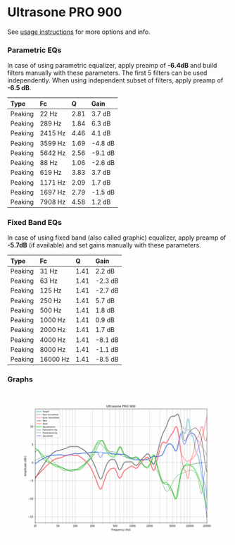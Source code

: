 # Ultrasone PRO 900
See [usage instructions](https://github.com/jaakkopasanen/AutoEq#usage) for more options and info.

### Parametric EQs
In case of using parametric equalizer, apply preamp of **-6.4dB** and build filters manually
with these parameters. The first 5 filters can be used independently.
When using independent subset of filters, apply preamp of **-6.5 dB**.

| Type    | Fc      |    Q | Gain    |
|:--------|:--------|:-----|:--------|
| Peaking | 22 Hz   | 2.81 | 3.7 dB  |
| Peaking | 289 Hz  | 1.84 | 6.3 dB  |
| Peaking | 2415 Hz | 4.46 | 4.1 dB  |
| Peaking | 3599 Hz | 1.69 | -4.8 dB |
| Peaking | 5642 Hz | 2.56 | -9.1 dB |
| Peaking | 88 Hz   | 1.06 | -2.6 dB |
| Peaking | 619 Hz  | 3.83 | 3.7 dB  |
| Peaking | 1171 Hz | 2.09 | 1.7 dB  |
| Peaking | 1697 Hz | 2.79 | -1.5 dB |
| Peaking | 7908 Hz | 4.58 | 1.2 dB  |

### Fixed Band EQs
In case of using fixed band (also called graphic) equalizer, apply preamp of **-5.7dB**
(if available) and set gains manually with these parameters.

| Type    | Fc       |    Q | Gain    |
|:--------|:---------|:-----|:--------|
| Peaking | 31 Hz    | 1.41 | 2.2 dB  |
| Peaking | 63 Hz    | 1.41 | -2.3 dB |
| Peaking | 125 Hz   | 1.41 | -2.7 dB |
| Peaking | 250 Hz   | 1.41 | 5.7 dB  |
| Peaking | 500 Hz   | 1.41 | 1.8 dB  |
| Peaking | 1000 Hz  | 1.41 | 0.9 dB  |
| Peaking | 2000 Hz  | 1.41 | 1.7 dB  |
| Peaking | 4000 Hz  | 1.41 | -8.1 dB |
| Peaking | 8000 Hz  | 1.41 | -1.1 dB |
| Peaking | 16000 Hz | 1.41 | -8.5 dB |

### Graphs
![](./Ultrasone%20PRO%20900.png)
